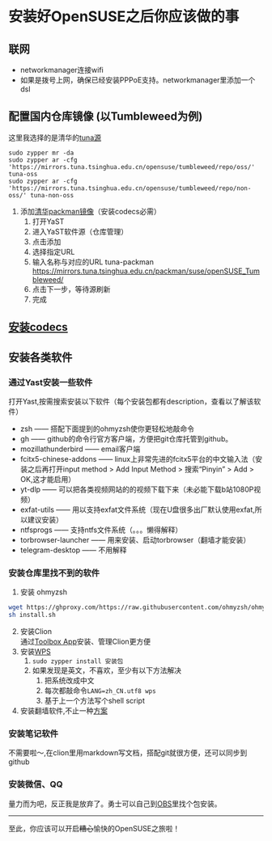 # 安装好OpenSUSE之后你应该做的事
## 联网
  + networkmanager连接wifi
  + 如果是拨号上网，确保已经安装PPPoE支持。networkmanager里添加一个dsl
## 配置国内仓库镜像 (以Tumbleweed为例)
  这里我选择的是清华的[tuna源](https://mirrors.tuna.tsinghua.edu.cn/help/opensuse/)
  ```
  sudo zypper mr -da
  sudo zypper ar -cfg 'https://mirrors.tuna.tsinghua.edu.cn/opensuse/tumbleweed/repo/oss/' tuna-oss
  sudo zypper ar -cfg 'https://mirrors.tuna.tsinghua.edu.cn/opensuse/tumbleweed/repo/non-oss/' tuna-non-oss
  ```
  1. 添加[清华packman镜像](https://mirrors.tuna.tsinghua.edu.cn/help/opensuse/)（安装codecs必需）
      1. 打开YaST
     2. 进入YaST软件源（仓库管理）
     3. 点击添加
     4. 选择指定URL
     5. 输入名称与对应的URL
     tuna-packman  
     https://mirrors.tuna.tsinghua.edu.cn/packman/suse/openSUSE_Tumbleweed/
     6. 点击下一步，等待源刷新
     7. 完成
## [安装codecs](https://en.opensuse.org/SDB:Installing_codecs_from_Packman_repositories#Option_3:_YaST)
## 安装各类软件
### 通过Yast安装一些软件
  打开Yast,按需搜索安装以下软件（每个安装包都有description，查看以了解该软件）
  + zsh —— 搭配下面提到的ohmyzsh使你更轻松地敲命令
  + gh —— github的命令行官方客户端，方便把git仓库托管到github。
  + mozillathunderbird —— email客户端
  + fcitx5-chinese-addons —— linux上非常先进的fcitx5平台的中文输入法（安装之后再打开input method > Add Input Method > 搜索“Pinyin” > Add > OK,这才能启用）
  + yt-dlp —— 可以把各类视频网站的的视频下载下来（未必能下载b站1080P视频）
  + exfat-utils —— 用以支持exfat文件系统（现在U盘很多出厂默认使用exfat,所以建议安装）
  + ntfsprogs —— 支持ntfs文件系统（。。。懒得解释）
  + torbrowser-launcher —— 用来安装、启动torbrowser（翻墙才能安装）
  + telegram-desktop —— 不用解释
### 安装仓库里找不到的软件 
  1. 安装 ohmyzsh
  ```bash
  wget https://ghproxy.com/https://raw.githubusercontent.com/ohmyzsh/ohmyzsh/master/tools/install.sh
  sh install.sh
  ```
  2. 安装Clion  
     通过[Toolbox App](https://www.jetbrains.com/toolbox-app/)安装、管理Clion更方便
3. 安装[WPS](https://www.wps.cn/product/wpslinux#) 
   1. `sudo zypper install 安装包`
   2. 如果发现是英文，不喜欢，至少有以下方法解决
      1. 把系统改成中文
      2. 每次都敲命令`LANG=zh_CN.utf8 wps`
      3. 基于上一个方法写个shell script
4. 安装翻墙软件,不止一种[方案](https://github.com/mtul0729/config-opensuse/blob/main/fanqian.md)
### 安装笔记软件
不需要啦～,在clion里用markdown写文档，搭配git就很方便，还可以同步到github
### 安装微信、QQ
量力而为吧，反正我是放弃了。勇士可以自己到[OBS](https://build.opensuse.org/)里找个包安装。
***
至此，你应该可以开启~~糟心~~愉快的OpenSUSE之旅啦！

  
 

